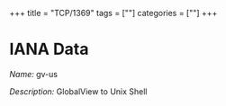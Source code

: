 +++
title = "TCP/1369"
tags = [""]
categories = [""]
+++

# IANA Data

_Name:_ gv-us

_Description:_ GlobalView to Unix Shell

